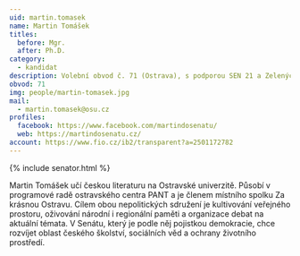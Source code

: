 ```yaml
---
uid: martin.tomasek
name: Martin Tomášek
titles:
  before: Mgr.
  after: Ph.D.
category:
  - kandidat
description: Volební obvod č. 71 (Ostrava), s podporou SEN 21 a Zelených
obvod: 71
img: people/martin-tomasek.jpg
mail:
  - martin.tomasek@osu.cz 
profiles:
  facebook: https://www.facebook.com/martindosenatu/
  web: https://martindosenatu.cz/
account: https://www.fio.cz/ib2/transparent?a=2501172782
---
```


{% include senator.html %} 

Martin Tomášek učí českou literaturu na Ostravské univerzitě. Působí v programové radě ostravského centra PANT a je členem místního spolku Za krásnou Ostravu. Cílem obou nepolitických sdružení je kultivování veřejného prostoru, oživování národní i regionální paměti a organizace debat na aktuální témata. V Senátu, který je podle něj pojistkou demokracie, chce rozvíjet oblast českého školství, sociálních věd a ochrany životního prostředí.



